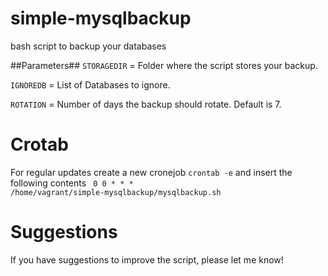 simple-mysqlbackup
==================

bash script to backup your databases

##Parameters##
<code>STORAGEDIR</code> = Folder where the script stores your backup.

<code>IGNOREDB</code> = List of Databases to ignore.

<code>ROTATION</code> = Number of days the backup should rotate. Default is 7.

Crotab
======

For regular updates create a new cronejob <code>crontab -e</code> and insert the following contents
<code>
0 0 * * * /home/vagrant/simple-mysqlbackup/mysqlbackup.sh
</code>

Suggestions
===========
If you have suggestions to improve the script, please let me know!
